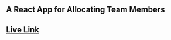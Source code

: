 ## A React App for Allocating Team Members

## [Live Link](https://craigyeoman.github.io/team-member-allocation/)

